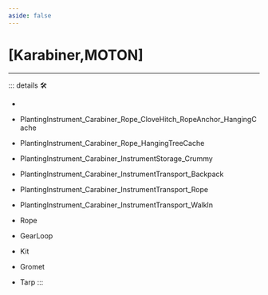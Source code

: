 ```yaml
---
aside: false
---
```

# <py>[Karabiner,MOTON]</py>

---

<!-- =================================================== -->
<!-- =================================================== -->
<!-- =================================================== -->
<!-- =================================================== -->
<!-- =================================================== -->
::: details 🛠

-

- PlantingInstrument_Carabiner_Rope_CloveHitch_RopeAnchor_HangingCache
- PlantingInstrument_Carabiner_Rope_HangingTreeCache
- PlantingInstrument_Carabiner_InstrumentStorage_Crummy
- PlantingInstrument_Carabiner_InstrumentTransport_Backpack
- PlantingInstrument_Carabiner_InstrumentTransport_Rope
- PlantingInstrument_Carabiner_InstrumentTransport_WalkIn
- Rope
- GearLoop
- Kit
- Gromet
- Tarp
:::

